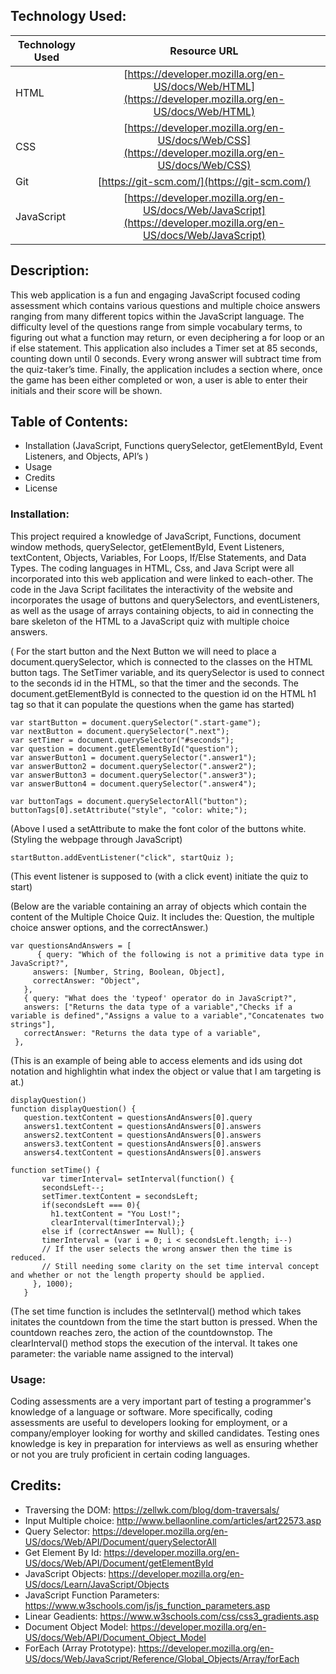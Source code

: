## Technology Used:
| Technology Used         | Resource URL           |
| ------------- |:-------------:|
| HTML    | [https://developer.mozilla.org/en-US/docs/Web/HTML](https://developer.mozilla.org/en-US/docs/Web/HTML) |
| CSS     | [https://developer.mozilla.org/en-US/docs/Web/CSS](https://developer.mozilla.org/en-US/docs/Web/CSS)      |  
| Git | [https://git-scm.com/](https://git-scm.com/)     |
| JavaScript  | [https://developer.mozilla.org/en-US/docs/Web/JavaScript](https://developer.mozilla.org/en-US/docs/Web/JavaScript)      |

## Description:

[Visit Deployed Site]: https://aficrecy.github.io/java-scripted-quiz/

This web application is a fun and engaging JavaScript focused coding assessment which contains various questions and multiple choice answers ranging from many different topics within the JavaScript language. The difficulty level of the questions range from simple vocabulary terms, to figuring out what a function may return, or even deciphering a for loop or an if else statement. This application also includes a Timer set at 85 seconds, counting down until 0 seconds. Every wrong answer will subtract time from the quiz-taker’s time. Finally, the application includes a section where, once the game has been either completed or won, a user is able to enter their initials and their score will be shown. 


## Table of Contents:
* Installation (JavaScript, Functions querySelector, getElementById, Event Listeners, and Objects, API’s )
* Usage
* Credits
* License


### Installation:

This project required a knowledge of JavaScript, Functions, document window methods, querySelector, getElementById, Event Listeners, textContent, Objects, Variables, For Loops, If/Else Statements, and Data Types. The coding languages in HTML, Css, and Java Script were all incorporated into this web application and were linked to each-other. The code in the Java Script facilitates the interactivity of the website and incorporates the usage of buttons and querySelectors, and eventListeners, as well as the usage of arrays containing objects, to aid in connecting the bare skeleton of the HTML to a JavaScript quiz with multiple choice answers. 


( For the start button and the Next Button we will need to place a document.querySelector,
which is connected to the classes on the HTML button tags. The SetTimer variable, and its querySelector is used to connect to the seconds id in the HTML, so that the timer and the seconds. The document.getElementById is connected to the question id on the HTML h1 tag so that it can populate the questions when the game has started)

```
var startButton = document.querySelector(".start-game");
var nextButton = document.querySelector(".next");
var setTimer = document.querySelector("#seconds");
var question = document.getElementById("question");
var answerButton1 = document.querySelector(".answer1");
var answerButton2 = document.querySelector(".answer2");
var answerButton3 = document.querySelector(".answer3");
var answerButton4 = document.querySelector(".answer4");
```



```
var buttonTags = document.querySelectorAll("button");
buttonTags[0].setAttribute("style", "color: white;");
````
(Above I used a setAttribute to make the font color of the buttons white. (Styling the webpage through JavaScript)


```
startButton.addEventListener("click", startQuiz );
```
(This event listener is supposed to (with a click event) initiate the quiz to start)



(Below are the variable containing an array of objects which contain the content of the Multiple Choice Quiz.
It includes the: Question, the multiple choice answer options, and the correctAnswer.)

```
var questionsAndAnswers = [
      { query: "Which of the following is not a primitive data type in JavaScript?",
     answers: [Number, String, Boolean, Object],
     correctAnswer: "Object",
   },
   { query: "What does the 'typeof' operator do in JavaScript?",
   answers: ["Returns the data type of a variable","Checks if a variable is defined","Assigns a value to a variable","Concatenates two strings"],
   correctAnswer: "Returns the data type of a variable",
 },
```



(This is an example of being able to access elements and ids using dot notation and highlightin what index the object or value that I am targeting is at.)
```
displayQuestion()
function displayQuestion() {
   question.textContent = questionsAndAnswers[0].query
   answers1.textContent = questionsAndAnswers[0].answers
   answers2.textContent = questionsAndAnswers[0].answers
   answers3.textContent = questionsAndAnswers[0].answers
   answers4.textContent = questionsAndAnswers[0].answers
```




```
function setTime() {
       var timerInterval= setInterval(function() {
       secondsLeft--;
       setTimer.textContent = secondsLeft;
       if(secondsLeft === 0){
         h1.textContent = "You Lost!";
         clearInterval(timerInterval);}
       else if (correctAnswer == Null); {
       timerInterval = (var i = 0; i < secondsLeft.length; i--)
       // If the user selects the wrong answer then the time is reduced.
       // Still needing some clarity on the set time interval concept and whether or not the length property should be applied.
     }, 1000);
   }
```

(The set time function is includes the setInterval() method which takes initates the countdown from the time the start button is pressed. When the countdown reaches zero, the action of the countdownstop. The clearInterval() method stops the execution of the interval. It takes one parameter: the variable name assigned to the interval)


### Usage:
Coding assessments are a very important part of testing a programmer's knowledge of a language or software. More specifically, coding assessments are useful to developers looking for employment, or a company/employer looking for worthy and skilled candidates. Testing ones knowledge is key in preparation for interviews as well as ensuring whether or not you are truly proficient in certain coding languages. 


## Credits:
*  Traversing the DOM: https://zellwk.com/blog/dom-traversals/
* Input Multiple choice: http://www.bellaonline.com/articles/art22573.asp
* Query Selector: https://developer.mozilla.org/en-US/docs/Web/API/Document/querySelectorAll
* Get Element By Id: https://developer.mozilla.org/en-US/docs/Web/API/Document/getElementById
* JavaScript Objects: https://developer.mozilla.org/en-US/docs/Learn/JavaScript/Objects
* JavaScript Function Parameters: https://www.w3schools.com/js/js_function_parameters.asp 
* Linear Geadients: https://www.w3schools.com/css/css3_gradients.asp
* Document Object Model: https://developer.mozilla.org/en-US/docs/Web/API/Document_Object_Model 
* ForEach (Array Prototype): https://developer.mozilla.org/en-US/docs/Web/JavaScript/Reference/Global_Objects/Array/forEach

